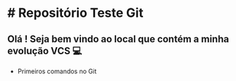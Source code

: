 # # Repositório Teste Git

## Olá ! Seja bem vindo ao local que contém a minha evolução VCS :computer:

* Primeiros comandos no Git 

  
